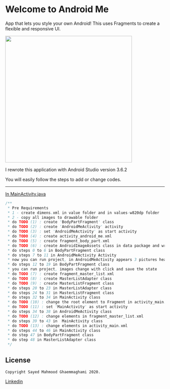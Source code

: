 # Welcome to Android Me
App that lets you style your own Android! This uses Fragments to create a flexible and responsive UI.

<img width="400" src="https://i.ibb.co/684yqtk/screenshot.gif" />


I rewrote this application with Android Studio version 3.6.2

You will easily follow the steps to add or change codes.
<hr>

[In MainActivity.java](https://github.com/mahmood-ghaem/Android_Me/blob/master/AndroidMeExercise/app/src/main/java/nl/mahmood/androidmeexercise/MainActivity.java)

```java
/**
 * Pre Requirements
 * 1 - create dimens.xml in value folder and in values-w820dp folder
 * 2 - copy all images to drawable folder
 * do TODO (1) : create 'BodyPartFragment' class
 * do TODO (2) : create 'AndroidMeActivity' activity
 * do TODO (3) : set 'AndroidMeActivity' as start activity
 * do TODO (4) : create activity_android_me.xml
 * do TODO (5) : create fragment_body_part.xml
 * do TODO (6) : create AndroidImageAssets class in data package and write all code in class body (that's easy)
 * do steps 0 to 6 in BodyPartFragment class
 * do steps 7 to 11 in AndroidMeActivity Activity
 * now you can run project, in AndroidMeActivity appears 3 pictures head and body and leg but nothing change
 * do steps 12 to 19 in BodyPartFragment class
 * you can run project, images change with click and save the state
 * do TODO (7) : create fragment_master_list.xml
 * do TODO (8) : create MasterListAdapter class
 * do TODO (9) : create MasterListFragment class
 * do steps 20 to 23 in MasterListAdapter class
 * do steps 24 to 31 in MasterListFragment class
 * do steps 32 to 34 in MainActivity class
 * do TODO (10) : change the root element to Fragment in activity_main.xml
 * do TODO (11) : set 'MainActivity' as start activity
 * do steps 34 to 38 in AndroidMeActivity class
 * do TODO (12) : change elements in fragment_master_list.xml
 * do steps 39 to 43 in  MainActivity class
 * do TODO (13) : change elements in activity_main.xml
 * do steps 44 to 46 in MainActivity class
 * do step 47 in BodyPartFragment class
 * do step 48 in MasterListAdapter class
 */
```





## License
```
Copyright Sayed Mahmood Ghaemmaghami 2020.
```
[Linkedin](https://www.linkedin.com/in/mahmood-ghaemmaghami)
